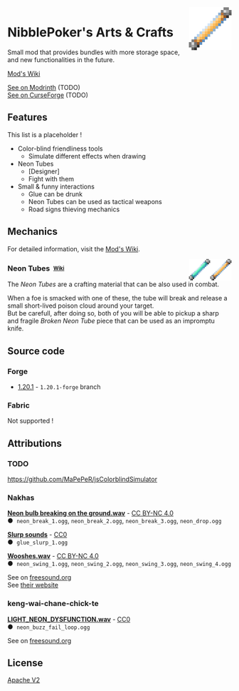 <img src="images/items/neon_tube_yellow.png" align="right" width="96px" height="96px"/>

# NibblePoker's Arts & Crafts
Small mod that provides bundles with more storage space, and new functionalities in the future.

[Mod's Wiki](https://wiki.minecraft.nibblepoker.lu/arts_and_crafts)

[See on Modrinth](#) (TODO)<br>
[See on CurseForge](#) (TODO)

## Features
This list is a placeholder !

* Color-blind friendliness tools
  * Simulate different effects when drawing
* Neon Tubes
  * [Designer]
  * Fight with them
* Small & funny interactions
  * Glue can be drunk
  * Neon Tubes can be used as tactical weapons
  * Road signs thieving mechanics

## Mechanics
For detailed information, visit the [Mod's Wiki](https://wiki.minecraft.nibblepoker.lu/arts_and_crafts).


<img src="images/items/neon_tube_yellow.png" align="right" width="48px" height="48px"/>
<img src="images/items/neon_tube_blue.png" align="right" width="48px" height="48px"/>

### Neon Tubes&nbsp;&nbsp;<sup><sub>[Wiki](https://wiki.minecraft.nibblepoker.lu/arts_and_crafts/neon_tubes)</sub></sup>

The *Neon Tubes* are a crafting material that can be also used in combat.

When a foe is smacked with one of these, the tube will break and release a small short-lived poison cloud around your target.<br>
But be carefull, after doing so, both of you will be able to pickup a sharp and fragile *Broken Neon Tube* piece that can be used
as an impromptu knife.

## Source code

### Forge
* [1.20.1](https://github.com/NibblePoker/MC-Arts-And-Crafts/tree/1.20.1-forge) - `1.20.1-forge` branch

### Fabric
Not supported !


## Attributions

### TODO
https://github.com/MaPePeR/jsColorblindSimulator

### Nakhas
[**Neon bulb breaking on the ground.wav**](https://freesound.org/people/Nakhas/sounds/360410/) - 
[CC BY-NC 4.0](https://creativecommons.org/licenses/by-nc/4.0/deed.en)<br>
●&nbsp;&nbsp;`neon_break_1.ogg`, `neon_break_2.ogg`, `neon_break_3.ogg`, `neon_drop.ogg`

[**Slurp sounds**](https://freesound.org/people/Nakhas/sounds/569259/) - 
[CC0](https://creativecommons.org/public-domain/cc0/)<br>
●&nbsp;&nbsp;`glue_slurp_1.ogg`

[**Wooshes.wav**](https://freesound.org/people/Nakhas/sounds/328554/) - 
[CC BY-NC 4.0](https://creativecommons.org/licenses/by-nc/4.0/deed.en)<br>
●&nbsp;&nbsp;`neon_swing_1.ogg`, `neon_swing_2.ogg`, `neon_swing_3.ogg`, `neon_swing_4.ogg`

See on [freesound.org](https://freesound.org/people/Nakhas/)<br>
See [their website](http://nicolas-martigne.info/)

### keng-wai-chane-chick-te
[**LIGHT_NEON_DYSFUNCTION.wav**](https://freesound.org/people/keng-wai-chane-chick-te/sounds/422220/) - 
[CC0](https://creativecommons.org/public-domain/cc0/)<br>
●&nbsp;&nbsp;`neon_buzz_fail_loop.ogg`

See on [freesound.org](https://freesound.org/people/keng-wai-chane-chick-te/)


## License
[Apache V2](LICENSE)
